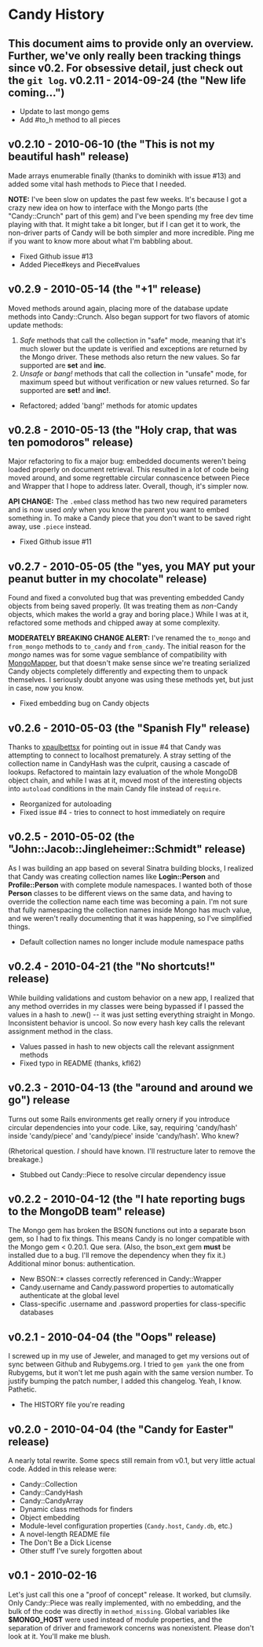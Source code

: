 Candy History
=============

This document aims to provide only an overview.  Further, we've only really been tracking things since **v0.2**.  For obsessive detail, just check out the `git log`.
v0.2.11 - 2014-09-24 (the "New life coming...")
-----------------------------------------------
* Update to last mongo gems
* Add #to_h method to all pieces

v0.2.10 - 2010-06-10 (the "This is not my beautiful hash" release)
------------------------------------------------------------------
Made arrays enumerable finally (thanks to dominikh with issue #13) and added some vital hash methods to Piece that I needed.

**NOTE:** I've been slow on updates the past few weeks. It's because I got a crazy new idea on how to interface with the Mongo parts (the "Candy::Crunch" part of this gem) and I've been spending my free dev time playing with that. It might take a bit longer, but if I can get it to work, the non-driver parts of Candy will be both simpler and more incredible. Ping me if you want to know more about what I'm babbling about.

* Fixed Github issue #13
* Added Piece#keys and Piece#values


v0.2.9 - 2010-05-14 (the "+1" release)
--------------------------------------
Moved methods around again, placing more of the database update methods into Candy::Crunch.  Also began support for two flavors of
atomic update methods:

1. _Safe_ methods that call the collection in "safe" mode, meaning that it's much slower but the update is verified and exceptions are returned by the Mongo driver.  These methods also return the new values.  So far supported are **set** and **inc**.
2. _Unsafe_ or _bang!_ methods that call the collection in "unsafe" mode, for maximum speed but without verification or new values returned.  So far supported are **set!** and **inc!**.

* Refactored; added 'bang!' methods for atomic updates


v0.2.8 - 2010-05-13 (the "Holy crap, that was ten pomodoros" release)
---------------------------------------------------------------------
Major refactoring to fix a major bug: embedded documents weren't being loaded properly on document retrieval.  This resulted in a lot of code being moved around, and some regrettable circular connascence between Piece and Wrapper that I hope to address later.  Overall, though, it's simpler now.

**API CHANGE:** The `.embed` class method has two new required parameters and is now used _only_ when you know the parent you want to embed something in.  To make a Candy piece that you don't want to be saved right away, use `.piece` instead.

* Fixed Github issue #11

v0.2.7 - 2010-05-05 (the "yes, you MAY put your peanut butter in my chocolate" release)
--------------------------------------------------------------------------------------
Found and fixed a convoluted bug that was preventing embedded Candy objects from being saved properly. (It was treating them as _non_-Candy objects, which makes the world a gray and boring place.) While I was at it, refactored some methods and chipped away at some complexity.

**MODERATELY BREAKING CHANGE ALERT:** I've renamed the `to_mongo` and `from_mongo` methods to `to_candy` and `from_candy`.  The initial reason for the _mongo_ names was for some vague semblance of compatibility with [MongoMapper](http://github.com/jnunemaker/mongomapper), but that doesn't make sense since we're treating serialized Candy objects completely differently and expecting them to unpack themselves. I seriously doubt anyone was using these methods yet, but just in case, now you know.

* Fixed embedding bug on Candy objects

v0.2.6 - 2010-05-03 (the "Spanish Fly" release)
-----------------------------------------------
Thanks to [xpaulbettsx](http://github.com/xpaulbettsx) for pointing out in issue \#4 that Candy was attempting to connect to localhost prematurely.
A stray setting of the collection name in CandyHash was the culprit, causing a cascade of lookups.  Refactored to maintain lazy evaluation of the whole MongoDB object chain, and while I was at it, moved most of the interesting objects into `autoload` conditions in the main Candy file instead of `require`.

* Reorganized for autoloading
* Fixed issue #4 - tries to connect to host immediately on require


v0.2.5 - 2010-05-02 (the "John::Jacob::Jingleheimer::Schmidt" release)
----------------------------------------------------------------------
As I was building an app based on several Sinatra building blocks, I realized that Candy was creating collection names like **Login::Person** and **Profile::Person** with complete module namespaces.  I wanted both of those **Person** classes to be different views on the same data, and having to override the collection name each time was becoming a pain.  I'm not sure that fully namespacing the collection names inside Mongo has much value, and we weren't really documenting that it was happening, so I've simplified things.

* Default collection names no longer include module namespace paths


v0.2.4 - 2010-04-21 (the "No shortcuts!" release)
-------------------------------------------------
While building validations and custom behavior on a new app, I realized that
any method overrides in my classes were being bypassed if I passed the values
in a hash to .new() -- it was just setting everything straight in Mongo.
Inconsistent behavior is uncool. So now every hash key calls the relevant
assignment method in the class.

* Values passed in hash to new objects call the relevant assignment methods
* Fixed typo in README (thanks, kfl62)


v0.2.3 - 2010-04-13 (the "around and around we go") release
-----------------------------------------------------------
Turns out some Rails environments get really ornery if you introduce circular dependencies into your code.  Like, say, requiring 'candy/hash' inside 'candy/piece' and 'candy/piece' inside 'candy/hash'.  Who knew?

(Rhetorical question.  _I_ should have known.  I'll restructure later to remove the breakage.)

* Stubbed out Candy::Piece to resolve circular dependency issue


v0.2.2 - 2010-04-12 (the "I hate reporting bugs to the MongoDB team" release)
-----------------------------------------------------------------------------
The Mongo gem has broken the BSON functions out into a separate bson gem, so I had to fix things.  This means Candy is no longer compatible with the Mongo gem < 0.20.1.  Que sera.  (Also, the bson_ext gem **must** be installed due to a bug.  I'll remove the dependency when they fix it.)  Additional minor bonus: authentication.

* New BSON::* classes correctly referenced in Candy::Wrapper
* Candy.username and Candy.password properties to automatically authenticate at the global level
* Class-specific .username and .password properties for class-specific databases


v0.2.1 - 2010-04-04 (the "Oops" release)
----------------------------------------
I screwed up in my use of Jeweler, and managed to get my versions out of sync between Github and Rubygems.org.  I tried to `gem yank` the one from Rubygems, but it won't let me push again with the same version number.  To justify bumping the patch number, I added this changelog.  Yeah, I know.  Pathetic.

* The HISTORY file you're reading


v0.2.0 - 2010-04-04 (the "Candy for Easter" release)
----------------------------------------------------
A nearly total rewrite.  Some specs still remain from v0.1, but very little actual code.  Added in this release were:

* Candy::Collection
* Candy::CandyHash
* Candy::CandyArray
* Dynamic class methods for finders
* Object embedding
* Module-level configuration properties (`Candy.host`, `Candy.db`, etc.)
* A novel-length README file
* The Don't Be a Dick License
* Other stuff I've surely forgotten about


v0.1 - 2010-02-16
-----------------
Let's just call this one a "proof of concept" release.  It worked, but clumsily.  Only Candy::Piece was really implemented, with no embedding, and the bulk of the code was directly in `method_missing`.  Global variables like **$MONGO_HOST** were used instead of module properties, and the separation of driver and framework concerns was nonexistent.  Please don't look at it.  You'll make me blush.
